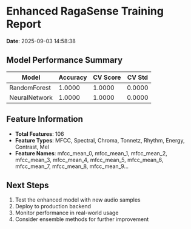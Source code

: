 # Enhanced RagaSense Training Report

**Date**: 2025-09-03 14:58:38

## Model Performance Summary

| Model | Accuracy | CV Score | CV Std |
|-------|----------|----------|--------|
| RandomForest | 1.0000 | 1.0000 | 0.0000 |
| NeuralNetwork | 1.0000 | 1.0000 | 0.0000 |

## Feature Information

- **Total Features**: 106
- **Feature Types**: MFCC, Spectral, Chroma, Tonnetz, Rhythm, Energy, Contrast, Mel
- **Feature Names**: mfcc_mean_0, mfcc_mean_1, mfcc_mean_2, mfcc_mean_3, mfcc_mean_4, mfcc_mean_5, mfcc_mean_6, mfcc_mean_7, mfcc_mean_8, mfcc_mean_9...

## Next Steps

1. Test the enhanced model with new audio samples
2. Deploy to production backend
3. Monitor performance in real-world usage
4. Consider ensemble methods for further improvement
